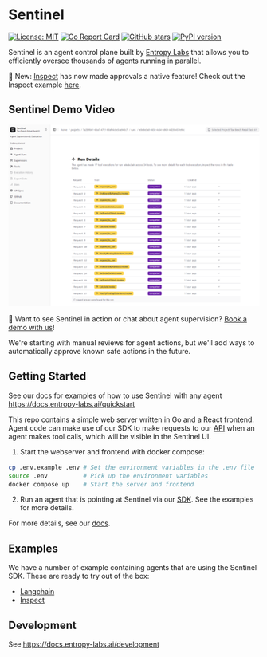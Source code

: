 # Sentinel 

[![License: MIT](https://img.shields.io/badge/License-MIT-yellow.svg)](https://opensource.org/licenses/MIT)
[![Go Report Card](https://goreportcard.com/badge/github.com/EntropyLabsAI/sentinel/server)](https://goreportcard.com/report/github.com/EntropyLabsAI/sentinel/server)
[![GitHub stars](https://img.shields.io/github/stars/EntropyLabsAI/sentinel?style=social)](https://github.com/EntropyLabsAI/sentinel/stargazers)
[![PyPI version](https://badge.fury.io/py/entropy-labs.svg)](https://badge.fury.io/py/entropy-labs)

Sentinel is an agent control plane built by [Entropy Labs](http://entropy-labs.ai/) that allows you to efficiently oversee thousands of agents running in parallel.

🎉 New: [Inspect](https://inspect.ai-safety-institute.org.uk/) has now made approvals a native feature! Check out the Inspect example [here](examples/inspect_example/README.md).

## Sentinel Demo Video
[![Sentinel Demo Video](thumb.png)](https://www.youtube.com/watch?v=pOfnYkdLk18)

🚀 Want to see Sentinel in action or chat about agent supervision? [Book a demo with us](https://calendly.com/david-mlcoch-entropy-labs/entropy-labs-demo)!

We're starting with manual reviews for agent actions, but we'll add ways to automatically approve known safe actions in the future.

## Getting Started

See our docs for examples of how to use Sentinel with any agent https://docs.entropy-labs.ai/quickstart

This repo contains a simple web server written in Go and a React frontend. Agent code can make use of our SDK to make requests to our [API](https://docs.entropy-labs.ai/api-reference/project/get-all-projects) when an agent makes tool calls, which will be visible in the Sentinel UI. 

1. Start the webserver and frontend with docker compose:
```bash
cp .env.example .env # Set the environment variables in the .env file
source .env          # Pick up the environment variables
docker compose up    # Start the server and frontend
```

2. Run an agent that is pointing at Sentinel via our [SDK](/entropy_labs/README.md). See the examples for more details.

For more details, see our [docs](https://docs.entropy-labs.ai/introduction).

## Examples
We have a number of example containing agents that are using the Sentinel SDK. These are ready to try out of the box:
- [Langchain](https://docs.entropy-labs.ai/langchain)
- [Inspect](https://docs.entropy-labs.ai/inspect)

## Development

See https://docs.entropy-labs.ai/development
